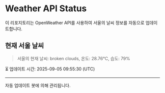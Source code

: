 
# Weather API Status

이 리포지토리는 OpenWeather API를 사용하여 서울의 날씨 정보를 자동으로 업데이트합니다.

## 현재 서울 날씨
> 서울의 현재 날씨: broken clouds, 온도: 28.76°C, 습도: 79%

⏳ 업데이트 시간: 2025-09-05 09:55:30 (UTC)

---
자동 업데이트 봇에 의해 관리됩니다.
